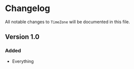 # Changelog

All notable changes to `TimeZone` will be documented in this file.

## Version 1.0

### Added
- Everything
